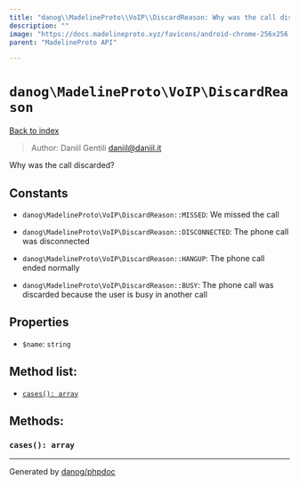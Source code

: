 ```yaml
---
title: "danog\\MadelineProto\\VoIP\\DiscardReason: Why was the call discarded?"
description: ""
image: "https://docs.madelineproto.xyz/favicons/android-chrome-256x256.png"
parent: "MadelineProto API"

---
```

# `danog\MadelineProto\VoIP\DiscardReason`
[Back to index](../../../index.html)

> Author: Daniil Gentili <daniil@daniil.it>  
  

Why was the call discarded?  




## Constants
* `danog\MadelineProto\VoIP\DiscardReason::MISSED`: We missed the call

* `danog\MadelineProto\VoIP\DiscardReason::DISCONNECTED`: The phone call was disconnected

* `danog\MadelineProto\VoIP\DiscardReason::HANGUP`: The phone call ended normally

* `danog\MadelineProto\VoIP\DiscardReason::BUSY`: The phone call was discarded because the user is busy in another call

## Properties
* `$name`: `string` 

## Method list:
* [`cases(): array`](#cases-array)

## Methods:
### `cases(): array`





---
Generated by [danog/phpdoc](https://phpdoc.daniil.it)
